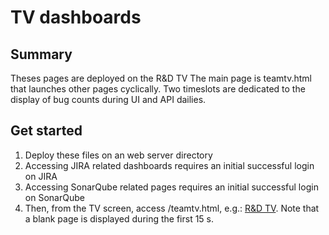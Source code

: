 TV dashboards
=============

Summary
-------

Theses pages are deployed on the R&D TV
The main page is teamtv.html that launches other pages cyclically. Two timeslots are dedicated to the display of bug counts during UI and API dailies.

Get started
-----------

1. Deploy these files on an web server directory
2. Accessing JIRA related dashboards requires an initial successful login on JIRA
3. Accessing SonarQube related pages requires an initial successful login on SonarQube
4. Then, from the TV screen, access <your server URI>/teamtv.html, e.g.: [R&D TV](http://zahia.anyware/dashboard/teamtv.html). Note that a blank page is displayed during the first 15 s.